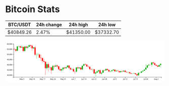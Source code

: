 # Bitcoin Stats

BTC/USDT|24h change|24h high|24h low|
|---|---|---|---|
|$40849.26|2.47%|$41350.00|$37332.70|

<img src="./chart.svg">
